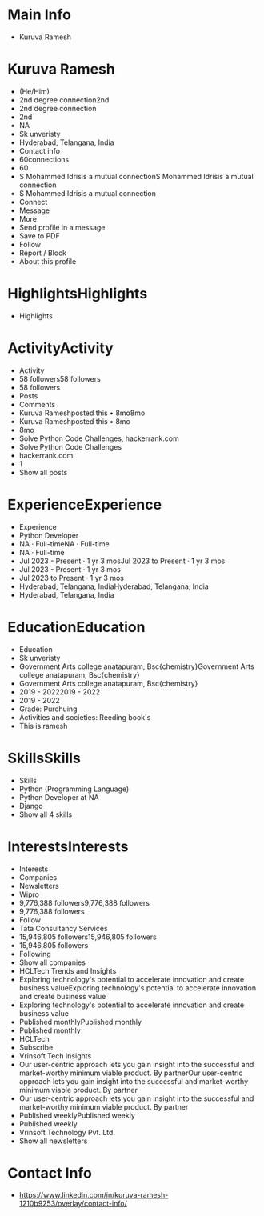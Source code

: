 # Main Info

- Kuruva Ramesh

# Kuruva Ramesh

- (He/Him)
- 2nd degree connection2nd
- 2nd degree connection
- 2nd
- NA
- Sk unveristy
- Hyderabad, Telangana, India
- Contact info
- 60connections
- 60
- S Mohammed Idrisis a mutual connectionS Mohammed Idrisis a mutual connection
- S Mohammed Idrisis a mutual connection
- Connect
- Message
- More
- Send profile in a message
- Save to PDF
- Follow
- Report / Block
- About this profile

# HighlightsHighlights

- Highlights

# ActivityActivity

- Activity
- 58 followers58 followers
- 58 followers
- Posts
- Comments
- Kuruva Rameshposted this • 8mo8mo
- Kuruva Rameshposted this • 8mo
- 8mo
- Solve Python Code Challenges, hackerrank.com
- Solve Python Code Challenges
- hackerrank.com
- 1
- Show all posts

# ExperienceExperience

- Experience
- Python Developer
- NA · Full-timeNA · Full-time
- NA · Full-time
- Jul 2023 - Present · 1 yr 3 mosJul 2023 to Present · 1 yr 3 mos
- Jul 2023 - Present · 1 yr 3 mos
- Jul 2023 to Present · 1 yr 3 mos
- Hyderabad, Telangana, IndiaHyderabad, Telangana, India
- Hyderabad, Telangana, India

# EducationEducation

- Education
- Sk unveristy
- Government Arts college anatapuram, Bsc{chemistry}Government Arts college anatapuram, Bsc{chemistry}
- Government Arts college anatapuram, Bsc{chemistry}
- 2019 - 20222019 - 2022
- 2019 - 2022
- Grade: Purchuing
- Activities and societies: Reeding book's
- This is ramesh

# SkillsSkills

- Skills
- Python (Programming Language)
- Python Developer at NA
- Django
- Show all 4 skills

# InterestsInterests

- Interests
- Companies
- Newsletters
- Wipro
- 9,776,388 followers9,776,388 followers
- 9,776,388 followers
- Follow
- Tata Consultancy Services
- 15,946,805 followers15,946,805 followers
- 15,946,805 followers
- Following
- Show all companies
- HCLTech Trends and Insights
- Exploring technology's potential to accelerate innovation and create business valueExploring technology's potential to accelerate innovation and create business value
- Exploring technology's potential to accelerate innovation and create business value
- Published monthlyPublished monthly
- Published monthly
- HCLTech
- Subscribe
- Vrinsoft Tech Insights
- Our user-centric approach lets you gain insight into the successful and market-worthy minimum viable product. By partnerOur user-centric approach lets you gain insight into the successful and market-worthy minimum viable product. By partner
- Our user-centric approach lets you gain insight into the successful and market-worthy minimum viable product. By partner
- Published weeklyPublished weekly
- Published weekly
- Vrinsoft Technology Pvt. Ltd.
- Show all newsletters

# Contact Info

- https://www.linkedin.com/in/kuruva-ramesh-1210b9253/overlay/contact-info/

